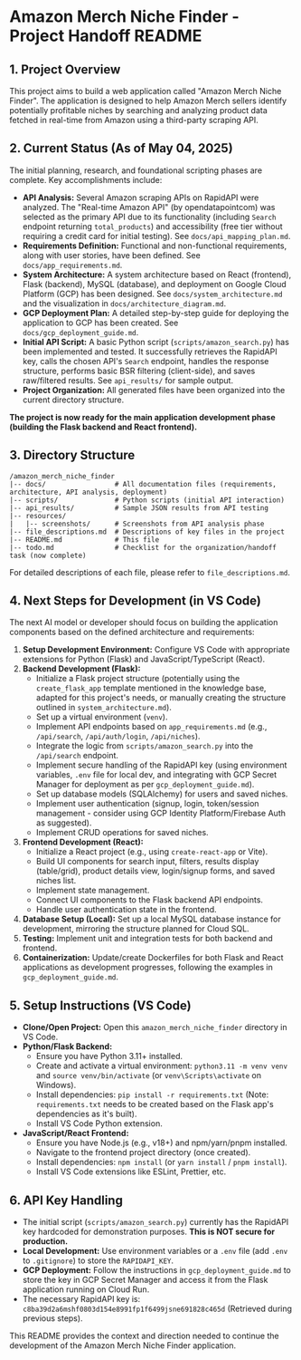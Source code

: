 # Amazon Merch Niche Finder - Project Handoff README

## 1. Project Overview

This project aims to build a web application called "Amazon Merch Niche Finder". The application is designed to help Amazon Merch sellers identify potentially profitable niches by searching and analyzing product data fetched in real-time from Amazon using a third-party scraping API.

## 2. Current Status (As of May 04, 2025)

The initial planning, research, and foundational scripting phases are complete. Key accomplishments include:

*   **API Analysis:** Several Amazon scraping APIs on RapidAPI were analyzed. The "Real-time Amazon API" (by opendatapointcom) was selected as the primary API due to its functionality (including `Search` endpoint returning `total_products`) and accessibility (free tier without requiring a credit card for initial testing). See `docs/api_mapping_plan.md`.
*   **Requirements Definition:** Functional and non-functional requirements, along with user stories, have been defined. See `docs/app_requirements.md`.
*   **System Architecture:** A system architecture based on React (frontend), Flask (backend), MySQL (database), and deployment on Google Cloud Platform (GCP) has been designed. See `docs/system_architecture.md` and the visualization in `docs/architecture_diagram.md`.
*   **GCP Deployment Plan:** A detailed step-by-step guide for deploying the application to GCP has been created. See `docs/gcp_deployment_guide.md`.
*   **Initial API Script:** A basic Python script (`scripts/amazon_search.py`) has been implemented and tested. It successfully retrieves the RapidAPI key, calls the chosen API's `Search` endpoint, handles the response structure, performs basic BSR filtering (client-side), and saves raw/filtered results. See `api_results/` for sample output.
*   **Project Organization:** All generated files have been organized into the current directory structure.

**The project is now ready for the main application development phase (building the Flask backend and React frontend).**

## 3. Directory Structure

```
/amazon_merch_niche_finder
|-- docs/                 # All documentation files (requirements, architecture, API analysis, deployment)
|-- scripts/              # Python scripts (initial API interaction)
|-- api_results/          # Sample JSON results from API testing
|-- resources/
|   |-- screenshots/      # Screenshots from API analysis phase
|-- file_descriptions.md  # Descriptions of key files in the project
|-- README.md             # This file
|-- todo.md               # Checklist for the organization/handoff task (now complete)
```

For detailed descriptions of each file, please refer to `file_descriptions.md`.

## 4. Next Steps for Development (in VS Code)

The next AI model or developer should focus on building the application components based on the defined architecture and requirements:

1.  **Setup Development Environment:** Configure VS Code with appropriate extensions for Python (Flask) and JavaScript/TypeScript (React).
2.  **Backend Development (Flask):**
    *   Initialize a Flask project structure (potentially using the `create_flask_app` template mentioned in the knowledge base, adapted for this project's needs, or manually creating the structure outlined in `system_architecture.md`).
    *   Set up a virtual environment (`venv`).
    *   Implement API endpoints based on `app_requirements.md` (e.g., `/api/search`, `/api/auth/login`, `/api/niches`).
    *   Integrate the logic from `scripts/amazon_search.py` into the `/api/search` endpoint.
    *   Implement secure handling of the RapidAPI key (using environment variables, `.env` file for local dev, and integrating with GCP Secret Manager for deployment as per `gcp_deployment_guide.md`).
    *   Set up database models (SQLAlchemy) for users and saved niches.
    *   Implement user authentication (signup, login, token/session management - consider using GCP Identity Platform/Firebase Auth as suggested).
    *   Implement CRUD operations for saved niches.
3.  **Frontend Development (React):**
    *   Initialize a React project (e.g., using `create-react-app` or Vite).
    *   Build UI components for search input, filters, results display (table/grid), product details view, login/signup forms, and saved niches list.
    *   Implement state management.
    *   Connect UI components to the Flask backend API endpoints.
    *   Handle user authentication state in the frontend.
4.  **Database Setup (Local):** Set up a local MySQL database instance for development, mirroring the structure planned for Cloud SQL.
5.  **Testing:** Implement unit and integration tests for both backend and frontend.
6.  **Containerization:** Update/create Dockerfiles for both Flask and React applications as development progresses, following the examples in `gcp_deployment_guide.md`.

## 5. Setup Instructions (VS Code)

*   **Clone/Open Project:** Open this `amazon_merch_niche_finder` directory in VS Code.
*   **Python/Flask Backend:**
    *   Ensure you have Python 3.11+ installed.
    *   Create and activate a virtual environment: `python3.11 -m venv venv` and `source venv/bin/activate` (or `venv\Scripts\activate` on Windows).
    *   Install dependencies: `pip install -r requirements.txt` (Note: `requirements.txt` needs to be created based on the Flask app's dependencies as it's built).
    *   Install VS Code Python extension.
*   **JavaScript/React Frontend:**
    *   Ensure you have Node.js (e.g., v18+) and npm/yarn/pnpm installed.
    *   Navigate to the frontend project directory (once created).
    *   Install dependencies: `npm install` (or `yarn install` / `pnpm install`).
    *   Install VS Code extensions like ESLint, Prettier, etc.

## 6. API Key Handling

*   The initial script (`scripts/amazon_search.py`) currently has the RapidAPI key hardcoded for demonstration purposes. **This is NOT secure for production.**
*   **Local Development:** Use environment variables or a `.env` file (add `.env` to `.gitignore`) to store the `RAPIDAPI_KEY`.
*   **GCP Deployment:** Follow the instructions in `gcp_deployment_guide.md` to store the key in GCP Secret Manager and access it from the Flask application running on Cloud Run.
*   The necessary RapidAPI key is: `c8ba39d2a6mshf0803d154e8991fp1f6499jsne691828c465d` (Retrieved during previous steps).

This README provides the context and direction needed to continue the development of the Amazon Merch Niche Finder application.
